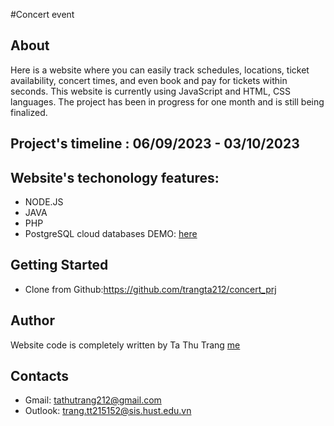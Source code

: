 #Concert event

## About <a name="about"></a>
Here is a website where you can easily track schedules, locations, ticket availability, concert times, and even book and pay for tickets within seconds. This website is currently using JavaScript and HTML, CSS languages. The project has been in progress for one month and is still being finalized.
## Project's timeline : 06/09/2023 - 03/10/2023
## Website's techonology features:  
* NODE.JS
* JAVA
* PHP
* PostgreSQL cloud databases
DEMO: [here](http://127.0.0.1:5500/index.html)

## Getting Started <a name="getting-started"></a>
* Clone from Github:https://github.com/trangta212/concert_prj
  
## Author <a name="author"></a>
Website  code is completely written by Ta Thu Trang [me](https://github.com/trangta212)

## Contacts <a name="contacts"></a>
* Gmail: tathutrang212@gmail.com
* Outlook: trang.tt215152@sis.hust.edu.vn
